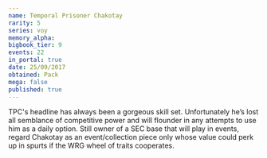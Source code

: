 ```yaml
---
name: Temporal Prisoner Chakotay
rarity: 5
series: voy
memory_alpha:
bigbook_tier: 9
events: 22
in_portal: true
date: 25/09/2017
obtained: Pack
mega: false
published: true
---
```


TPC's headline has always been a gorgeous skill set. Unfortunately he’s lost all semblance of competitive power and will flounder in any attempts to use him as a daily option. Still owner of a SEC base that will play in events, regard Chakotay as an event/collection piece only whose value could perk up in spurts if the WRG wheel of traits cooperates.
